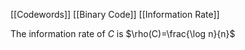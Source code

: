 [[Codewords]]
[[Binary Code]]
[[Information Rate]]

The information rate of $C$ is $\rho(C)=\frac{\log n}{n}$

